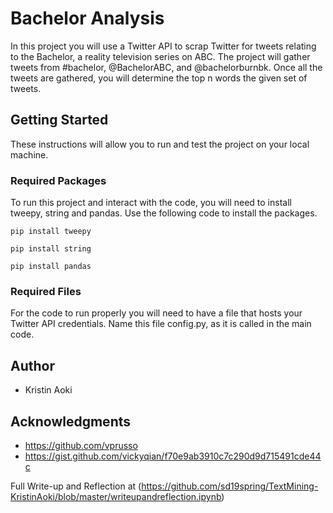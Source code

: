 # Bachelor Analysis 
In this project you will use a Twitter API to scrap Twitter for tweets relating to the Bachelor, a reality television series on ABC. The project will gather tweets from #bachelor, @BachelorABC, and @bachelorburnbk. Once all the tweets are gathered, you will determine the top n words the given set of tweets.

## Getting Started

These instructions will allow you to run and test the project on your local machine.

### Required Packages

To run this project and interact with the code, you will need to install tweepy, string and pandas. Use the following code to install the packages.

`pip install tweepy`

`pip install string`

`pip install pandas`

### Required Files

For the code to run properly you will need to have a file that hosts your Twitter API credentials. Name this file config.py, as it is called in the main code.

## Author

- Kristin Aoki

## Acknowledgments

- https://github.com/vprusso
- https://gist.github.com/vickyqian/f70e9ab3910c7c290d9d715491cde44c 

Full Write-up and Reflection at (https://github.com/sd19spring/TextMining-KristinAoki/blob/master/writeupandreflection.ipynb)
